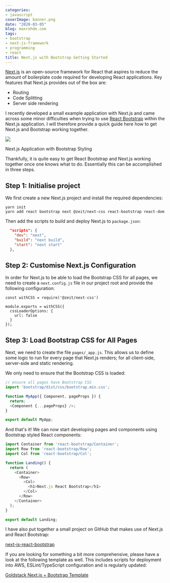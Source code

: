 ```yaml
---
categories:
- javascript
coverImage: banner.png
date: "2020-03-05"
blog: maxrohde.com
tags:
- bootstrap
- next-js-framework
- programming
- react
title: Next.js with Bootstrap Getting Started
---
```


[Next.js](https://nextjs.org/) is an open-source framework for React that aspires to reduce the amount of boilerplate code required for developing React applications. Key features that Next.js provides out of the box are:

- Routing
- Code Splitting
- Server side rendering

I recently developed a small example application with Next.js and came across some minor difficulties when trying to use [React Bootstrap](https://react-bootstrap.github.io/) within the Next.js application. I will therefore provide a quick guide here how to get Next.js and Bootstrap working together.

![](https://nexnet.files.wordpress.com/2020/03/react-next-js-bootstrap.png?w=826)

Next.js Application with Bootstrap Styling

Thankfully, it is quite easy to get React Bootstrap and Next.js working together once one knows what to do. Essentially this can be accomplished in three steps.

## Step 1: Initialise project

We first create a new Next.js project and install the required dependencies:

```
yarn init
yarn add react bootstrap next @zeit/next-css react-bootstrap react-dom
```

Then add the scripts to build and deploy Next.js to `package.json`:

```json
  "scripts": {
    "dev": "next",
    "build": "next build",
    "start": "next start"
  },
```

## Step 2: Customise Next.js Configuration

In order for Next.js to be able to load the Bootstrap CSS for all pages, we need to create a `next.config.js` file in our project root and provide the following configuration:

```
const withCSS = require('@zeit/next-css')

module.exports = withCSS({
  cssLoaderOptions: {
    url: false
  }
});
```

## Step 3: Load Bootstrap CSS for All Pages

Next, we need to create the file `pages/_app.js`. This allows us to define some logic to run for every page that Next.js renders; for all client-side, server-side and static rendering.

We only need to ensure that the Bootstrap CSS is loaded:

```typescript
// ensure all pages have Bootstrap CSS
import 'bootstrap/dist/css/bootstrap.min.css';

function MyApp({ Component, pageProps }) {
  return;
  <Component {...pageProps} />;
}

export default MyApp;
```

And that's it! We can now start developing pages and components using Bootstrap styled React components:

```typescript
import Container from 'react-bootstrap/Container';
import Row from 'react-bootstrap/Row';
import Col from 'react-bootstrap/Col';

function Landing() {
  return (
    <Container>
      <Row>
        <Col>
          <h1>Next.js React Bootstrap</h1>
        </Col>
      </Row>
    </Container>
  );
}

export default Landing;
```

I have also put together a small project on GitHub that makes use of Next.js and React Bootstrap:

[next-js-react-bootstrap](https://github.com/mxro/next-js-react-bootstrap)

If you are looking for something a bit more comprehensive, please have a look at the following template as well. This includes scripts for deployment into AWS, ESLint/TypeScript configuration and is regularly updated:

[Goldstack Next.js + Bootstrap Template](https://goldstack.party/templates/nextjs-bootstrap)